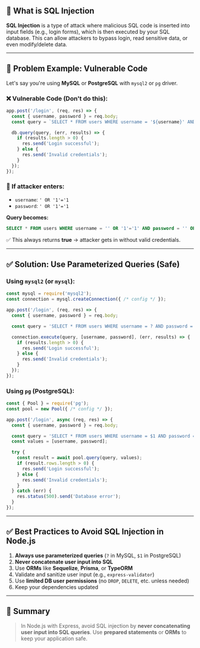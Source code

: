 ## 🔐 What is SQL Injection

**SQL Injection** is a type of attack where malicious SQL code is inserted into input fields (e.g., login forms), which is then executed by your SQL database. This can allow attackers to bypass login, read sensitive data, or even modify/delete data.

---

## 🧨 Problem Example: Vulnerable Code

Let's say you're using **MySQL** or **PostgreSQL** with `mysql2` or `pg` driver.

### ❌ Vulnerable Code (Don't do this):

```js
app.post('/login', (req, res) => {
  const { username, password } = req.body;
  const query = `SELECT * FROM users WHERE username = '${username}' AND password = '${password}'`;

  db.query(query, (err, results) => {
    if (results.length > 0) {
      res.send('Login successful');
    } else {
      res.send('Invalid credentials');
    }
  });
});
```

### 🧪 If attacker enters:

* `username`: `' OR '1'='1`
* `password`: `' OR '1'='1`

**Query becomes:**

```sql
SELECT * FROM users WHERE username = '' OR '1'='1' AND password = '' OR '1'='1';
```

✅ This always returns **true** → attacker gets in without valid credentials.

---

## ✅ Solution: Use Parameterized Queries (Safe)

### Using `mysql2` (or `mysql`):

```js
const mysql = require('mysql2');
const connection = mysql.createConnection({ /* config */ });

app.post('/login', (req, res) => {
  const { username, password } = req.body;

  const query = 'SELECT * FROM users WHERE username = ? AND password = ?';

  connection.execute(query, [username, password], (err, results) => {
    if (results.length > 0) {
      res.send('Login successful');
    } else {
      res.send('Invalid credentials');
    }
  });
});
```

### Using `pg` (PostgreSQL):

```js
const { Pool } = require('pg');
const pool = new Pool({ /* config */ });

app.post('/login', async (req, res) => {
  const { username, password } = req.body;

  const query = 'SELECT * FROM users WHERE username = $1 AND password = $2';
  const values = [username, password];

  try {
    const result = await pool.query(query, values);
    if (result.rows.length > 0) {
      res.send('Login successful');
    } else {
      res.send('Invalid credentials');
    }
  } catch (err) {
    res.status(500).send('Database error');
  }
});
```

---

## ✅ Best Practices to Avoid SQL Injection in Node.js

1. **Always use parameterized queries** (`?` in MySQL, `$1` in PostgreSQL)
2. **Never concatenate user input into SQL**
3. Use **ORMs** like **Sequelize**, **Prisma**, or **TypeORM**
4. Validate and sanitize user input (e.g., `express-validator`)
5. Use **limited DB user permissions** (no `DROP`, `DELETE`, etc. unless needed)
6. Keep your dependencies updated

---

## 🔑 Summary

> In Node.js with Express, avoid SQL injection by **never concatenating user input into SQL queries**. Use **prepared statements** or **ORMs** to keep your application safe.